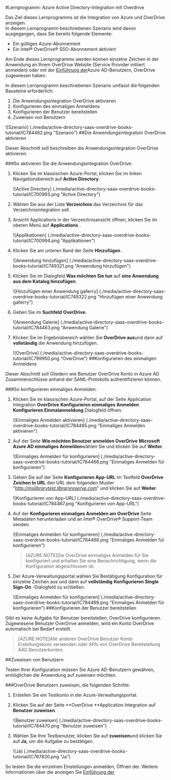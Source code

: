 <properties 
    pageTitle="Lernprogramm: Azure Active Directory-Integration mit Overdrive | Microsoft Azure" 
    description="Erfahren Sie, wie mit Overdrive Bücher mit Active Directory Azure-auf automatisierte Bereitstellung und mehr!" 
    services="active-directory" 
    authors="jeevansd"  
    documentationCenter="na" 
    manager="femila"/>
<tags 
    ms.service="active-directory" 
    ms.devlang="na" 
    ms.topic="article" 
    ms.tgt_pltfrm="na" 
    ms.workload="identity" 
    ms.date="09/29/2016" 
    ms.author="jeedes" />

#<a name="tutorial-azure-active-directory-integration-with-overdrive-books"></a>Lernprogramm: Azure Active Directory-Integration mit Overdrive
  
Das Ziel dieses Lernprogramms ist die Integration von Azure und OverDrive anzeigen.  
In diesem Lernprogramm beschriebenen Szenario wird davon ausgegangen, dass Sie bereits folgende Elemente:

-   Ein gültiges Azure-Abonnement
-   Ein Intel® OverDrive® SSO-Abonnement aktiviert
  
Am Ende dieses Lernprogramms werden können einzelne Zeichen in der Anwendung an Ihrem OverDrive Website (Service Provider initiiert anmelden) oder mit der [Einführung der](active-directory-saas-access-panel-introduction.md)Azure AD-Benutzern, OverDrive zugewiesen haben.
  
In diesem Lernprogramm beschriebenen Szenario umfasst die folgenden Bausteine erforderlich:

1.  Die Anwendungsintegration OverDrive aktivieren
2.  Konfigurieren des einmaligen Anmeldens
3.  Konfigurieren der Benutzer bereitstellen
4.  Zuweisen von Benutzern

![Szenario] (./media/active-directory-saas-overdrive-books-tutorial/IC784462.png "Szenario")
##<a name="enabling-the-application-integration-for-overdrive"></a>Die Anwendungsintegration OverDrive aktivieren
  
Dieser Abschnitt soll beschreiben die Anwendungsintegration OverDrive aktivieren.

###<a name="to-enable-the-application-integration-for-overdrive-perform-the-following-steps"></a>So aktivieren Sie die Anwendungsintegration OverDrive:

1.  Klicken Sie im klassischen Azure-Portal, klicken Sie im linken Navigationsbereich auf **Active Directory**.

    ![Active Directory] (./media/active-directory-saas-overdrive-books-tutorial/IC700993.png "Active Directory")

2.  Wählen Sie aus der Liste **Verzeichnis** das Verzeichnis für das Verzeichnisintegration soll.

3.  Ansicht Applications in der Verzeichnisansicht öffnen, klicken Sie im oberen Menü auf **Applications** .

    ![Applikationen] (./media/active-directory-saas-overdrive-books-tutorial/IC700994.png "Applikationen")

4.  Klicken Sie am unteren Rand der Seite **Hinzufügen** .

    ![Anwendung hinzufügen] (./media/active-directory-saas-overdrive-books-tutorial/IC749321.png "Anwendung hinzufügen")

5.  Klicken Sie im Dialogfeld **Was möchten Sie tun** auf **eine Anwendung aus dem Katalog hinzufügen**.

    ![Hinzufügen einer Anwendung gallerry] (./media/active-directory-saas-overdrive-books-tutorial/IC749322.png "Hinzufügen einer Anwendung gallerry")

6.  Geben Sie im **Suchfeld** **OverDrive**.

    ![Anwendung Galerie] (./media/active-directory-saas-overdrive-books-tutorial/IC784463.png "Anwendung Galerie")

7.  Klicken Sie im Ergebnisbereich wählen Sie **OverDrive aus**und dann auf **vollständig** die Anwendung hinzufügen.

    ![OverDrive] (./media/active-directory-saas-overdrive-books-tutorial/IC799950.png "OverDrive")
##<a name="configuring-single-sign-on"></a>Konfigurieren des einmaligen Anmeldens
  
Dieser Abschnitt soll Gliedern wie Benutzer OverDrive Konto in Azure AD Zusammenschlüsse anhand der SAML-Protokolls authentifizieren können.

###<a name="to-configure-single-sign-on-perform-the-following-steps"></a>So konfigurieren einmaliges Anmelden:

1.  Klicken Sie im klassischen Azure-Portal, auf der Seite Application Integration **OverDrive** **Konfigurieren einmaliges Anmelden** **Konfigurieren Einmalanmeldung** Dialogfeld öffnen.

    ![Einmaliges Anmelden aktivieren] (./media/active-directory-saas-overdrive-books-tutorial/IC784465.png "Einmaliges Anmelden aktivieren")

2.  Auf der Seite **Wie möchten Benutzer anmelden OverDrive** **Microsoft Azure AD einmaliges Anmelden**wählen Sie und klicken Sie auf **Weiter**.

    ![Einmaliges Anmelden für konfigurieren] (./media/active-directory-saas-overdrive-books-tutorial/IC784466.png "Einmaliges Anmelden für konfigurieren")

3.  Geben Sie auf der Seite **Konfigurieren App-URL** im Textfeld **OverDrive Zeichen In URL** den URL dem folgenden Muster "*http://mslibrarytest.libraryreserve.com*" und klicken Sie auf **Weiter**.

    ![Konfigurieren von App-URL] (./media/active-directory-saas-overdrive-books-tutorial/IC784467.png "Konfigurieren von App-URL")

4.  Auf der **Konfigurieren einmaliges Anmelden am OverDrive** Seite Metadaten herunterladen und an Intel® OverDrive® Support-Team senden.

    ![Einmaliges Anmelden für konfigurieren] (./media/active-directory-saas-overdrive-books-tutorial/IC784468.png "Einmaliges Anmelden für konfigurieren")

    >[AZURE.NOTE]Die OverDrive einmaliges Anmelden für Sie konfiguriert und erhalten Sie eine Benachrichtigung, wenn die Konfiguration abgeschlossen ist.

5.  Der Azure-Verwaltungsportal wählen Sie Bestätigung Konfiguration für einzelne Zeichen aus und dann auf **vollständig** **Konfigurieren Single Sign-On** -Dialogfeld zu schließen.

    ![Einmaliges Anmelden für konfigurieren] (./media/active-directory-saas-overdrive-books-tutorial/IC784469.png "Einmaliges Anmelden für konfigurieren")
##<a name="configuring-user-provisioning"></a>Konfigurieren der Benutzer bereitstellen
  
Gibt es keine Aufgabe für Benutzer bereitstellen, OverDrive konfigurieren.  
Zugewiesene Benutzer OverDrive anmelden, wird ein Konto OverDrive automatisch bei Bedarf erstellt.

>[AZURE.NOTE]Alle anderen OverDrive Benutzer Konto Erstellungstools verwenden oder APIs von OverDrive Bereitstellung AAD Benutzerkonten.

##<a name="assigning-users"></a>Zuweisen von Benutzern
  
Testen Ihrer Konfiguration müssen Sie Azure AD-Benutzern gewähren, ermöglichen die Anwendung auf zuweisen möchten.

###<a name="to-assign-users-to-overdrive-perform-the-following-steps"></a>OverDrive Benutzern zuweisen, die folgenden Schritte:

1.  Erstellen Sie ein Testkonto in der Azure-Verwaltungsportal.

2.  Klicken Sie auf der Seite **OverDrive **Application Integration auf **Benutzer zuweisen**.

    ![Benutzer zuweisen] (./media/active-directory-saas-overdrive-books-tutorial/IC784470.png "Benutzer zuweisen")

3.  Wählen Sie Ihre Testbenutzer, klicken Sie auf **zuweisen**und klicken Sie auf **Ja,** um die Aufgabe zu bestätigen.

    ![Ja] (./media/active-directory-saas-overdrive-books-tutorial/IC767830.png "Ja")
  
So testen Sie die einzelnen Einstellungen anmelden, Öffnen der. Weitere Informationen über die anzeigen Sie [Einführung der](active-directory-saas-access-panel-introduction.md)